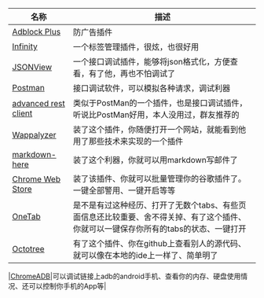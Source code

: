 |名称 | 描述|
|------------- |-------------|
|[Adblock Plus](https://adblockplus.org/)|防广告插件|
|[Infinity](http://www.infinitynewtab.com/)|一个标签管理插件，很炫，也很好用|
|[JSONView](https://chrome.google.com/webstore/detail/jsonview/chklaanhfefbnpoihckbnefhakgolnmc?utm_source=chrome-app-launcher-info-dialog)|一个接口调试插件，能够将json格式化，方便查看，有了他，再也不怕调试了|
|[Postman](https://chrome.google.com/webstore/detail/postman/fhbjgbiflinjbdggehcddcbncdddomop?utm_source=chrome-app-launcher-info-dialog)|接口调试软件，可以模拟各种请求，调试利器|
|[advanced rest client](https://chrome.google.com/webstore/detail/advanced-rest-client/hgmloofddffdnphfgcellkdfbfbjeloo?utm_source=chrome-app-launcher-info-dialog)|类似于PostMan的一个插件，也是接口调试插件，听说比PostMan好用，本人没用过，群友推荐的|
|[Wappalyzer](https://chrome.google.com/webstore/detail/wappalyzer/gppongmhjkpfnbhagpmjfkannfbllamg?utm_source=chrome-app-launcher-info-dialog)|装了这个插件，你随便打开一个网站，就能看到他用了那些技术来实现的一个插件|
|[markdown-here](https://chrome.google.com/webstore/detail/markdown-here/elifhakcjgalahccnjkneoccemfahfoa)|装了这个利器，你就可以用markdown写邮件了|
|[Chrome Web Store](https://chrome.google.com/webstore/detail/markdown-here/elifhakcjgalahccnjkneoccemfahfoa)|装了该插件、你就可以批量管理你的谷歌插件了。一键全部警用、一键开启等等|
|[OneTab](https://chrome.google.com/webstore/detail/onetab/chphlpgkkbolifaimnlloiipkdnihall?utm_source=chrome-app-launcher-info-dialog)|是不是有过这种经历、打开了无数个tabs、有些页面信息还比较重要、舍不得关掉、有了这个插件、你就可以一键保存你所有的tabs的状态、一键打开|
|[Octotree](https://chrome.google.com/webstore/detail/octotree/bkhaagjahfmjljalopjnoealnfndnagc?utm_source=chrome-app-launcher-info-dialog)|有了这个插件、你在github上查看别人的源代码、就可以像在本地的ide上一样了、简单明了|

|[ChromeADB](https://chrome.google.com/webstore/detail/chromeadb/fhdoijgfljahinnpbolfdimpcfoicmnm?utm_source=chrome-app-launcher-info-dialog)|可以调试链接上adb的android手机、查看你的内存、硬盘使用情况、还可以控制你手机的App等|


